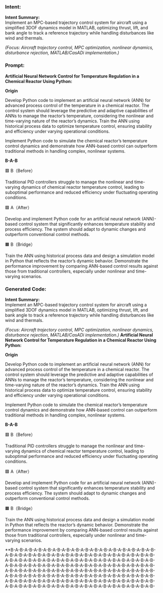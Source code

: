 ### Intent:
**Intent Summary:**  
Implement an MPC-based trajectory control system for aircraft using a simplified 3DOF dynamics model in MATLAB, optimizing thrust, lift, and bank angle to track a reference trajectory while handling disturbances like wind and thermals.  

*(Focus: Aircraft trajectory control, MPC optimization, nonlinear dynamics, disturbance rejection, MATLAB/CasADi implementation.)*

### Prompt:
**Artificial Neural Network Control for Temperature Regulation in a Chemical Reactor Using Python:**

**Origin**

Develop Python code to implement an artificial neural network (ANN) for advanced process control of the temperature in a chemical reactor. The control system should leverage the predictive and adaptive capabilities of ANNs to manage the reactor’s temperature, considering the nonlinear and time-varying nature of the reactor’s dynamics. Train the ANN using historical process data to optimize temperature control, ensuring stability and efficiency under varying operational conditions.

Implement Python code to simulate the chemical reactor’s temperature control dynamics and demonstrate how ANN-based control can outperform traditional methods in handling complex, nonlinear systems.

**B-A-B**

🟥 B（Before）

Traditional PID controllers struggle to manage the nonlinear and time-varying dynamics of chemical reactor temperature control, leading to suboptimal performance and reduced efficiency under fluctuating operating conditions.

🟩 A（After）

Develop and implement Python code for an artificial neural network (ANN)-based control system that significantly enhances temperature stability and process efficiency. The system should adapt to dynamic changes and outperform conventional control methods.

🟧 B（Bridge）

Train the ANN using historical process data and design a simulation model in Python that reflects the reactor’s dynamic behavior. Demonstrate the performance improvement by comparing ANN-based control results against those from traditional controllers, especially under nonlinear and time-varying scenarios.

### Generated Code:
**Intent Summary:**  
Implement an MPC-based trajectory control system for aircraft using a simplified 3DOF dynamics model in MATLAB, optimizing thrust, lift, and bank angle to track a reference trajectory while handling disturbances like wind and thermals.  

*(Focus: Aircraft trajectory control, MPC optimization, nonlinear dynamics, disturbance rejection, MATLAB/CasADi implementation.)*
**Artificial Neural Network Control for Temperature Regulation in a Chemical Reactor Using Python:**

**Origin**

Develop Python code to implement an artificial neural network (ANN) for advanced process control of the temperature in a chemical reactor. The control system should leverage the predictive and adaptive capabilities of ANNs to manage the reactor’s temperature, considering the nonlinear and time-varying nature of the reactor’s dynamics. Train the ANN using historical process data to optimize temperature control, ensuring stability and efficiency under varying operational conditions.

Implement Python code to simulate the chemical reactor’s temperature control dynamics and demonstrate how ANN-based control can outperform traditional methods in handling complex, nonlinear systems.

**B-A-B**

🟥 B（Before）

Traditional PID controllers struggle to manage the nonlinear and time-varying dynamics of chemical reactor temperature control, leading to suboptimal performance and reduced efficiency under fluctuating operating conditions.

🟩 A（After）

Develop and implement Python code for an artificial neural network (ANN)-based control system that significantly enhances temperature stability and process efficiency. The system should adapt to dynamic changes and outperform conventional control methods.

🟧 B（Bridge）

Train the ANN using historical process data and design a simulation model in Python that reflects the reactor’s dynamic behavior. Demonstrate the performance improvement by comparing ANN-based control results against those from traditional controllers, especially under nonlinear and time-varying scenarios.

**B-A-B-A-B-A-B-A-B-A-B-A-B-A-B-A-B-A-B-A-B-A-B-A-B-A-B-A-B-A-B-A-B-A-B-A-B-A-B-A-B-A-B-A-B-A-B-A-B-A-B-A-B-A-B-A-B-A-B-A-B-A-B-A-B-A-B-A-B-A-B-A-B-A-B-A-B-A-B-A-B-A-B-A-B-A-B-A-B-A-B-A-B-A-B-A-B-A-B-A-B-A-B-A-B-A-B-A-B-A-B-A-B-A-B-A-B-A-B-A-B-A-B-A-B-A-B-A-B-A-B-A-B-A-B-A-B-A-B-A-B-A-B-A-B-A-B-A-B-A-B-A-B-A-B-A-B-A-B-A-B-A-B-A-B-A-B-A-B-A-B-A-B-A-B-A-B-A-B-A-B-A-B-A-B-A-B-A-B-A-B-A-B-A-B-A-B-A-B-A-B-A-B-A-B-A-B-A-B-A-B-A-B-A-B-A-B-A-B-A-B-A-B-A-B-A-B-A-B-A-B-A-B-A-B-A-B-A-B-A-B-A-B-A-B-A-B-A-B-A-B-A-B-A-B-
